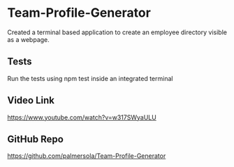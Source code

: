 # Team-Profile-Generator

Created a terminal based application to create an employee directory visible as a webpage.

## Tests

Run the tests using npm test inside an integrated terminal

## Video Link

https://www.youtube.com/watch?v=w317SWyaULU

## GitHub Repo

https://github.com/palmersola/Team-Profile-Generator
